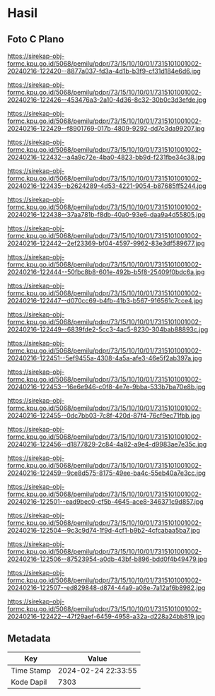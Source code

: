 # Hasil

## Foto C Plano

https://sirekap-obj-formc.kpu.go.id/5068/pemilu/pdpr/73/15/10/10/01/7315101001002-20240216-122420--8877a037-fd3a-4d1b-b3f9-cf31d184e6d6.jpg

https://sirekap-obj-formc.kpu.go.id/5068/pemilu/pdpr/73/15/10/10/01/7315101001002-20240216-122426--453476a3-2a10-4d36-8c32-30b0c3d3efde.jpg

https://sirekap-obj-formc.kpu.go.id/5068/pemilu/pdpr/73/15/10/10/01/7315101001002-20240216-122429--f8901769-017b-4809-9292-dd7c3da99207.jpg

https://sirekap-obj-formc.kpu.go.id/5068/pemilu/pdpr/73/15/10/10/01/7315101001002-20240216-122432--a4a9c72e-4ba0-4823-bb9d-f231fbe34c38.jpg

https://sirekap-obj-formc.kpu.go.id/5068/pemilu/pdpr/73/15/10/10/01/7315101001002-20240216-122435--b2624289-4d53-4221-9054-b87685ff5244.jpg

https://sirekap-obj-formc.kpu.go.id/5068/pemilu/pdpr/73/15/10/10/01/7315101001002-20240216-122438--37aa781b-f8db-40a0-93e6-daa9a4d55805.jpg

https://sirekap-obj-formc.kpu.go.id/5068/pemilu/pdpr/73/15/10/10/01/7315101001002-20240216-122442--2ef23369-bf04-4597-9962-83e3df589677.jpg

https://sirekap-obj-formc.kpu.go.id/5068/pemilu/pdpr/73/15/10/10/01/7315101001002-20240216-122444--50fbc8b8-601e-492b-b5f8-25409f0bdc6a.jpg

https://sirekap-obj-formc.kpu.go.id/5068/pemilu/pdpr/73/15/10/10/01/7315101001002-20240216-122447--d070cc69-b4fb-41b3-b567-916561c7cce4.jpg

https://sirekap-obj-formc.kpu.go.id/5068/pemilu/pdpr/73/15/10/10/01/7315101001002-20240216-122449--6839fde2-5cc3-4ac5-8230-304bab88893c.jpg

https://sirekap-obj-formc.kpu.go.id/5068/pemilu/pdpr/73/15/10/10/01/7315101001002-20240216-122451--5ef9455a-4308-4a5a-afe3-46e5f2ab397a.jpg

https://sirekap-obj-formc.kpu.go.id/5068/pemilu/pdpr/73/15/10/10/01/7315101001002-20240216-122453--16e6e946-c0f8-4e7e-9bba-533b7ba70e8b.jpg

https://sirekap-obj-formc.kpu.go.id/5068/pemilu/pdpr/73/15/10/10/01/7315101001002-20240216-122455--0dc7bb03-7c8f-420d-87f4-76cf9ec71fbb.jpg

https://sirekap-obj-formc.kpu.go.id/5068/pemilu/pdpr/73/15/10/10/01/7315101001002-20240216-122456--d1877829-2c84-4a82-a9e4-d9983ae7e35c.jpg

https://sirekap-obj-formc.kpu.go.id/5068/pemilu/pdpr/73/15/10/10/01/7315101001002-20240216-122459--9ce8d575-8175-49ee-ba4c-55eb40a7e3cc.jpg

https://sirekap-obj-formc.kpu.go.id/5068/pemilu/pdpr/73/15/10/10/01/7315101001002-20240216-122501--ead9bec0-cf5b-4645-ace8-346371c9d857.jpg

https://sirekap-obj-formc.kpu.go.id/5068/pemilu/pdpr/73/15/10/10/01/7315101001002-20240216-122504--9c3c9d74-1f9d-4cf1-b9b2-4cfcabaa5ba7.jpg

https://sirekap-obj-formc.kpu.go.id/5068/pemilu/pdpr/73/15/10/10/01/7315101001002-20240216-122506--87523954-a0db-43bf-b896-bdd0f4b49479.jpg

https://sirekap-obj-formc.kpu.go.id/5068/pemilu/pdpr/73/15/10/10/01/7315101001002-20240216-122507--ed829848-d874-44a9-a08e-7a12af6b8982.jpg

https://sirekap-obj-formc.kpu.go.id/5068/pemilu/pdpr/73/15/10/10/01/7315101001002-20240216-122422--47f29aef-6459-4958-a32a-d228a24bb819.jpg


## Metadata

| Key        | Value               |
| ---------- | ------------------- |
| Time Stamp | 2024-02-24 22:33:55 |
| Kode Dapil | 7303                |



